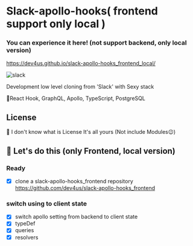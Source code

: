 # Slack-apollo-hooks( frontend support only local )

### You can experience it here! (not support backend, only local version)

https://dev4us.github.io/slack-apollo-hooks_frontend_local/

![slack](https://user-images.githubusercontent.com/19645646/53336624-2dc4ae80-3942-11e9-80ac-e20c50fecce4.png)

Development low level cloning from 'Slack' with Sexy stack

😤React Hook, GraphQL, Apollo, TypeScript, PostgreSQL

## License

🤔 I don't know what is License It's all yours
(Not include Modules😉)

## 👊 Let's do this (only Frontend, local version)

### Ready

- [x] clone a slack-apollo-hooks_frontend repository
https://github.com/dev4us/slack-apollo-hooks_frontend

### switch using to client state

- [x] switch apollo setting from backend to client state
- [x] typeDef
- [x] queries
- [x] resolvers
